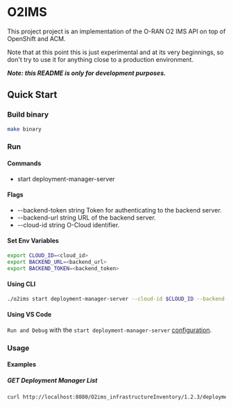 # O2IMS

This project project is an implementation of the O-RAN O2 IMS API on top of
OpenShift and ACM.

Note that at this point this is just experimental and at its very beginnings,
so don't try to use it for anything close to a production environment.

***Note: this README is only for development purposes.***

## Quick Start

### Build binary
``` bash
make binary
```

### Run

#### Commands
* start deployment-manager-server

#### Flags
* --backend-token string   Token for authenticating to the backend server.
* --backend-url string     URL of the backend server.
* --cloud-id string        O-Cloud identifier.

#### Set Env Variables
``` bash
export CLOUD_ID=<cloud_id>
export BACKEND_URL=<backend_url>
export BACKEND_TOKEN=<backend_token>
```

#### Using CLI
```bash
./o2ims start deployment-manager-server --cloud-id $CLOUD_ID --backend-url $BACKEND_URL --backend-token $BACKEND_TOKEN
```

#### Using VS Code

`Run and Debug` with the `start deployment-manager-server` [configuration](.vscode/launch.json).

### Usage

#### Examples

##### GET Deployment Manager List 
```bash
curl http://localhost:8080/O2ims_infrastructureInventory/1.2.3/deploymentManagers
```

